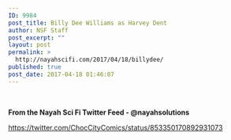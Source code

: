 ```yaml
---
ID: 9984
post_title: Billy Dee Williams as Harvey Dent
author: NSF Staff
post_excerpt: ""
layout: post
permalink: >
  http://nayahscifi.com/2017/04/18/billydee/
published: true
post_date: 2017-04-18 01:46:07
---
```

&nbsp;

<strong>From the Nayah Sci Fi Twitter Feed - @nayahsolutions</strong>

https://twitter.com/ChocCityComics/status/853350170892931073
